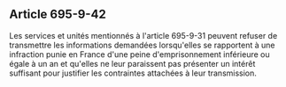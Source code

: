 Article 695-9-42
----
Les services et unités mentionnés à l'article 695-9-31 peuvent refuser de
transmettre les informations demandées lorsqu'elles se rapportent à une
infraction punie en France d'une peine d'emprisonnement inférieure ou égale à un
an et qu'elles ne leur paraissent pas présenter un intérêt suffisant pour
justifier les contraintes attachées à leur transmission.

